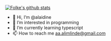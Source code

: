 [![Folke's github stats](https://github-readme-stats.vercel.app/api?username=alaidine&count_private=true&show_icons=true)](https://github.com/alaidine)

<!--- [![Top Langs](https://github-readme-stats.vercel.app/api/top-langs/?username=alaidine&hide=php)](https://github.com/alaidine) --->


- 👋 Hi, I’m @alaidine
- 👀 I’m interested in programming
- 🌱 I’m currently learning typescript
- 📫 How to reach me aa.alimlinde@gmail.com

<!---
alaidine/alaidine is a ✨ special ✨ repository because its `README.md` (this file) appears on your GitHub profile.
You can click the Preview link to take a look at your changes.
--->
